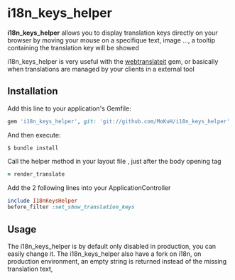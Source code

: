 # i18n_keys_helper

**i18n_keys_helper** allows you to display translation keys directly on your browser
by moving your mouse on a specifique text, image ..., a tooltip containing the translation key will be showed

i18n_keys_helper is very useful with the [webtranslateit](https://github.com/AtelierConvivialite/webtranslateit) gem, or basically when translations are managed by your clients in a external tool


## Installation

Add this line to your application's Gemfile:

```ruby
gem 'i18n_keys_helper', git: 'git://github.com/MoKuH/i18n_keys_helper'
```

And then execute:

    $ bundle install


Call the helper method in your layout file , just after the body opening tag

```ruby
= render_translate
```

Add the 2 following lines into your ApplicationController

```ruby
include I18nKeysHelper
before_filter :set_show_translation_keys
```

## Usage

The i18n_keys_helper is by default only disabled in production, you can easily change it.
The i18n_keys_helper also have a fork on i18n, on production environment, an empty string is returned instead of the missing translation text,
